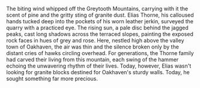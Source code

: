 The biting wind whipped off the Greytooth Mountains, carrying with it the scent of pine and the gritty sting of granite dust.  Elias Thorne, his calloused hands tucked deep into the pockets of his worn leather jerkin, surveyed the quarry with a practiced eye.  The rising sun, a pale disc behind the jagged peaks, cast long shadows across the terraced slopes, painting the exposed rock faces in hues of grey and rose.  Here, nestled high above the valley town of Oakhaven, the air was thin and the silence broken only by the distant cries of hawks circling overhead. For generations, the Thorne family had carved their living from this mountain, each swing of the hammer echoing the unwavering rhythm of their lives.  Today, however, Elias wasn't looking for granite blocks destined for Oakhaven's sturdy walls. Today, he sought something far more precious.
